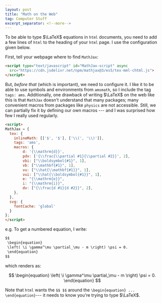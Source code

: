 ```yaml
---
layout: post
title: "Math on the Web"
tag: Computer Stuff
excerpt_separator: <!--more-->
---
```

To be able to type $\LaTeX$ equations in `html` documents, you need to add a few lines of `html` to the heading of your `html` page.  I use the configuration given below.

<!--more-->

First, tell your webpage where to find `MathJax`:
```html
<script type="text/javascript" id="MathJax-script" async
  src="https://cdn.jsdelivr.net/npm/mathjax@3/es5/tex-mml-chtml.js">
</script>
```

But, *before that* (which is important), we need to configure it.  I like it to be able to use symbols and environments from `amsmath`, so I include the tag `tags: ams`. Additionally, one drawback of writing $\LaTeX$ on the web like this is that `MathJax` doesn't understand that many packages; many convenient macros from packages like `physics` are not accessible.  Still, we can partially fix it by defining our own macros --- and I was surprised how few I really used regularly.
```html
<script>
MathJax = {
  tex: {
    inlineMath: [['$', '$'], ['\\(', '\\)']],
    tags: 'ams',
    macros: {
        d: '{\\mathrm{d}}',
        pdv: ['{\\frac{\\partial #1}{\\partial #2}}', 2],
        vbi: ["\\boldsymbol{#1}", 1],
        vb: ["\\mathbf{#1}", 1],
        vu: ["\\hat{\\mathbf{#1}}", 1],
        vui: ["\\hat{\\boldsymbol{#1}}", 1],
        e: "{\\mathrm{e}}",
        i: "{\\mathrm{i}}",
        dv: ["{\\frac{d #1}{d #2}}", 2],
    },
  },
  svg: {
    fontCache: 'global'
  }
};
</script>
```

e.g.   To get a numbered equation, I write:
```html
$$
 \begin{equation}
 \left( \i \gamma^\mu \partial_\mu - m \right) \psi = 0.
 \end{equation}
$$
```
which renders as:

$$
 \begin{equation}
 \left( \i \gamma^\mu \partial_\mu - m \right) \psi = 0.
 \end{equation}
$$

Note that `html` wants the `$$ $$` around the `\begin{equation} ... \end{equation}`--- it needs to know you're trying to type $\LaTeX$.
